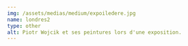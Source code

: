 ```yaml
---
img: /assets/medias/medium/expoiledere.jpg
name: londres2
type: other
alt: Piotr Wojcik et ses peintures lors d'une exposition.
---
```

